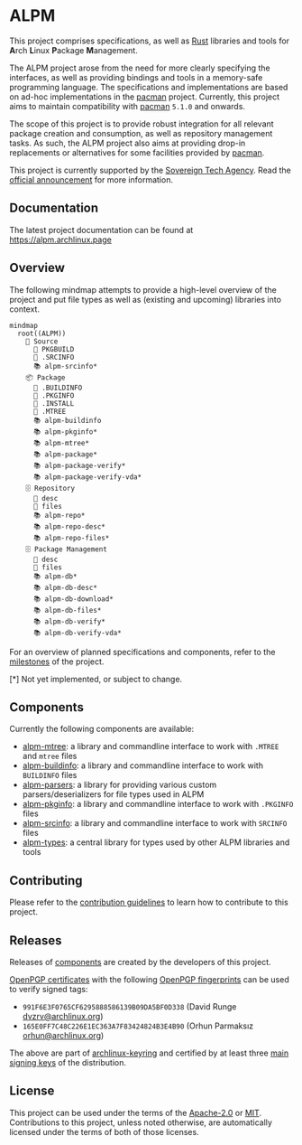 # ALPM

This project comprises specifications, as well as [Rust] libraries and tools for **A**rch **L**inux **P**ackage **M**anagement.

The ALPM project arose from the need for more clearly specifying the interfaces, as well as providing bindings and tools in a memory-safe programming language.
The specifications and implementations are based on ad-hoc implementations in the [pacman] project.
Currently, this project aims to maintain compatibility with [pacman] `5.1.0` and onwards.

The scope of this project is to provide robust integration for all relevant package creation and consumption, as well as repository management tasks.
As such, the ALPM project also aims at providing drop-in replacements or alternatives for some facilities provided by [pacman].

This project is currently supported by the [Sovereign Tech Agency].
Read the [official announcement] for more information.

## Documentation

The latest project documentation can be found at <https://alpm.archlinux.page>

## Overview

The following mindmap attempts to provide a high-level overview of the project and put file types as well as (existing and upcoming) libraries into context.

```mermaid
mindmap
  root((ALPM))
    📂 Source
      📄 PKGBUILD
      📄 .SRCINFO
      📚️ alpm-srcinfo*
    📦 Package
      📄 .BUILDINFO
      📄 .PKGINFO
      📄 .INSTALL
      📄 .MTREE
      📚️ alpm-buildinfo
      📚️ alpm-pkginfo*
      📚️ alpm-mtree*
      📚️ alpm-package*
      📚️ alpm-package-verify*
      📚️ alpm-package-verify-vda*
    🗄️ Repository
      📄 desc
      📄 files
      📚️ alpm-repo*
      📚️ alpm-repo-desc*
      📚️ alpm-repo-files*
    🗄️ Package Management
      📄 desc
      📄 files
      📚️ alpm-db*
      📚️ alpm-db-desc*
      📚️ alpm-db-download*
      📚️ alpm-db-files*
      📚️ alpm-db-verify*
      📚️ alpm-db-verify-vda*
```

For an overview of planned specifications and components, refer to the [milestones] of the project.

[*] Not yet implemented, or subject to change.

## Components

Currently the following components are available:

- [alpm-mtree]: a library and commandline interface to work with `.MTREE` and `mtree` files
- [alpm-buildinfo]: a library and commandline interface to work with `BUILDINFO` files
- [alpm-parsers]: a library for providing various custom parsers/deserializers for file types used in ALPM
- [alpm-pkginfo]: a library and commandline interface to work with `.PKGINFO` files
- [alpm-srcinfo]: a library and commandline interface to work with `SRCINFO` files
- [alpm-types]: a central library for types used by other ALPM libraries and tools

## Contributing

Please refer to the [contribution guidelines] to learn how to contribute to this project.

## Releases

Releases of [components] are created by the developers of this project.

[OpenPGP certificates] with the following [OpenPGP fingerprints] can be used to verify signed tags:

- `991F6E3F0765CF6295888586139B09DA5BF0D338` (David Runge <dvzrv@archlinux.org>)
- `165E0FF7C48C226E1EC363A7F83424824B3E4B90` (Orhun Parmaksız <orhun@archlinux.org>)

The above are part of [archlinux-keyring] and certified by at least three [main signing keys] of the distribution.

## License

This project can be used under the terms of the [Apache-2.0] or [MIT].
Contributions to this project, unless noted otherwise, are automatically licensed under the terms of both of those licenses.

[Apache-2.0]: LICENSES/Apache-2.0.txt
[MIT]: LICENSES/MIT.txt
[Rust]: https://www.rust-lang.org/
[alpm-buildinfo]: alpm-buildinfo/
[alpm-mtree]: alpm-mtree/
[alpm-parsers]: alpm-parsers/
[alpm-pkginfo]: alpm-pkginfo/
[alpm-srcinfo]: alpm-srcinfo/
[alpm-types]: alpm-types/
[archlinux-keyring]: https://gitlab.archlinux.org/archlinux/archlinux-keyring
[components]: #components
[contribution guidelines]: CONTRIBUTING.md
[main signing keys]: https://archlinux.org/master-keys/
[milestones]: https://gitlab.archlinux.org/archlinux/alpm/alpm/-/milestones
[OpenPGP certificates]: https://openpgp.dev/book/certificates.html
[OpenPGP fingerprints]: https://openpgp.dev/book/certificates.html#fingerprint
[pacman]: https://gitlab.archlinux.org/pacman/pacman
[Sovereign Tech Agency]: https://www.sovereign.tech/tech/arch-linux-package-management
[official announcement]: https://lists.archlinux.org/archives/list/arch-dev-public@lists.archlinux.org/thread/MZLH43574GGP7QQ7RKAAIRFT5LJPCEB4/
